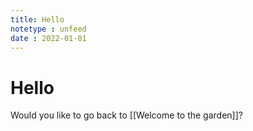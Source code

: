 ```yaml
---
title: Hello
notetype : unfeed
date : 2022-01-01
---
```


# Hello

Would you like to go back to [[Welcome to the garden]]?